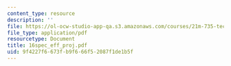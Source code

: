 ```yaml
---
content_type: resource
description: ''
file: https://ol-ocw-studio-app-qa.s3.amazonaws.com/courses/21m-735-technical-design-scenery-mechanisms-and-special-effects-spring-2004/9f4227f6673fb9f666f52087f1de1b5f_16spec_eff_proj.pdf
file_type: application/pdf
resourcetype: Document
title: 16spec_eff_proj.pdf
uid: 9f4227f6-673f-b9f6-66f5-2087f1de1b5f
---
```

